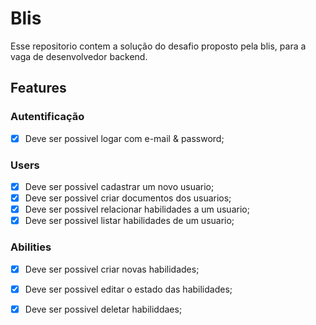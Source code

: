 # Blis

Esse repositorio contem a solução do desafio proposto pela blis, para a vaga de desenvolvedor backend.

## Features

### Autentificação

- [x] Deve ser possivel logar com e-mail & password;

### Users

- [x] Deve ser possivel cadastrar um novo usuario;
- [x] Deve ser possivel criar documentos dos usuarios;
- [x] Deve ser possivel relacionar habilidades a um usuario;
- [x] Deve ser possivel listar habilidades de um usuario;

### Abilities

- [x] Deve ser possivel criar novas habilidades;
- [x] Deve ser possivel editar o estado das habilidades;
- [x] Deve ser possivel deletar habiliddaes;

